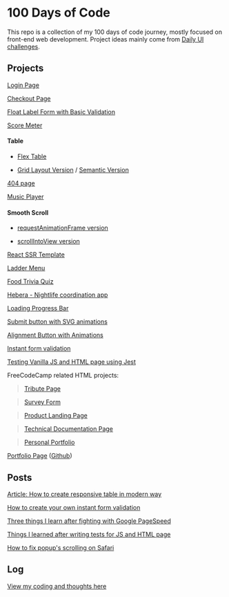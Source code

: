 # 100 Days of Code

This repo is a collection of my 100 days of code journey, mostly focused on front-end web development. Project ideas mainly come from [Daily UI challenges](http://collectui.com/).

## Projects

[Login Page](https://snowleo208.github.io/100-Days-of-Code/1.%20Login%20Page/index.html)

[Checkout Page](https://snowleo208.github.io/100-Days-of-Code/2.%20Checkout%20Page/index.html)

[Float Label Form with Basic Validation](https://snowleo208.github.io/100-Days-of-Code/3.%20Form%20with%20validation/index.html)

[Score Meter](https://snowleo208.github.io/100-Days-of-Code/4.%20Score%20Meter/index.html)

#### Table

- [Flex Table](https://snowleo208.github.io/100-Days-of-Code/5.%20Flex%20Table/index.html)

- [Grid Layout Version](https://snowleo208.github.io/100-Days-of-Code/5.%20Flex%20Table/grid/index.html) / [Semantic Version](https://snowleo208.github.io/100-Days-of-Code/5.%20Flex%20Table/semantic/index.html)

[404 page](https://snowleo208.github.io/100-Days-of-Code/6.%20404%20Page/index.html)

[Music Player](https://snowleo208.github.io/100-Days-of-Code/7.%20Music%20Player/index.html)

#### Smooth Scroll

- [requestAnimationFrame version](https://snowleo208.github.io/100-Days-of-Code/8.%20Smooth%20Scroll/animation/index.html)

- [scrollIntoView version](https://snowleo208.github.io/100-Days-of-Code/8.%20Smooth%20Scroll/native/index.html)

[React SSR Template](https://github.com/snowleo208/react-ssr-template)

[Ladder Menu](https://snowleo208.github.io/100-Days-of-Code/10.%20Ladder%20Menu/index.html)

[Food Trivia Quiz](https://codepen.io/snowleo208/pen/WajvaJ)

[Hebera - Nightlife coordination app](https://intense-oasis-46472.herokuapp.com)

[Loading Progress Bar](https://codepen.io/snowleo208/pen/WYbZKe)

[Submit button with SVG animations](https://codepen.io/snowleo208/pen/aQvjyy)

[Alignment Button with Animations](https://codepen.io/snowleo208/pen/KrMGEo)

[Instant form validation](https://snowleo208.github.io/100-Days-of-Code/instant-form-validation/index.html)

[Testing Vanilla JS and HTML page using Jest](https://github.com/snowleo208/test-js-example)

FreeCodeCamp related HTML projects:

> [Tribute Page](https://codepen.io/snowleo208/pen/bWJdMp)

> [Survey Form](https://codepen.io/snowleo208/pen/wZywqj)

> [Product Landing Page](https://codepen.io/snowleo208/pen/XQZbOm)

> [Technical Documentation Page](https://codepen.io/snowleo208/pen/qwxbRL)

> [Personal Portfolio](https://codepen.io/snowleo208/pen/gyvrBe)

[Portfolio Page](https://yukicheung.atrera.com) ([Github](https://github.com/snowleo208/portfolio))

## Posts

[Article: How to create responsive table in modern way](https://medium.com/@snowleo208/how-to-create-responsive-table-d1662cb62075)

[How to create your own instant form validation](https://medium.com/@snowleo208/how-to-create-your-own-instant-form-validation-1a5a441d1b5b)

[Three things I learn after fighting with Google PageSpeed](https://dev.to/snowleo208/three-things-i-learn-after-fighting-with-google-pagespeed-3jk9)

[Things I learned after writing tests for JS and HTML page](https://dev.to/snowleo208/things-i-learned-after-writing-tests-for-js-and-html-page-4lja)

[How to fix popup's scrolling on Safari](https://dev.to/snowleo208/how-to-fix-popups-scrolling-on-safari-3og6)

## Log

[View my coding and thoughts here](https://github.com/snowleo208/100-Days-of-Code/blob/master/log.md)
